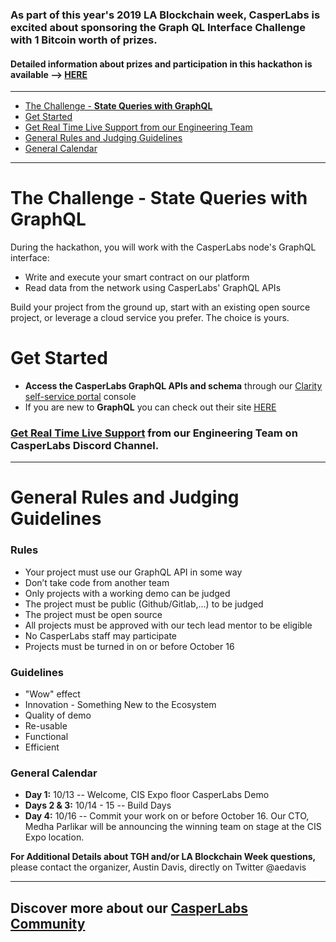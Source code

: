 ###  As part of this year's 2019 LA Blockchain week, CasperLabs is excited about sponsoring the Graph QL Interface Challenge with 1 Bitcoin worth of prizes.
#### Detailed information about prizes and participation in this hackathon is available --> [HERE](https://medium.com/casperlabs/casperlabs-is-sponsoring-the-graphql-interface-challenge-at-la-blockchain-week-hackathon-october-c8233262899e)
***


- [The Challenge - **State Queries with GraphQL**](#the-challenge-----state-queries-with-graphql--)
- [Get Started](#get-started)
- [Get Real Time Live Support from our Engineering Team](#real-time-live-support-from-our-engineering-team--here--https---discordgg-n9bbs8w--on-casperlabs-discord-channel)
- [General Rules and Judging Guidelines](#general-rules-and-judging-guidelines)
- [General Calendar](#general-calendar)

***
# The Challenge - **State Queries with GraphQL**  
During the hackathon, you will work with the CasperLabs node's GraphQL interface: 
* Write and execute your smart contract on our platform 
* Read data from the network using CasperLabs' GraphQL APIs

Build your project from the ground up, start with an existing open source project, or leverage a cloud service you prefer. The choice is yours.

# Get Started
* **Access the CasperLabs GraphQL APIs and schema** through our [Clarity self-service portal](https://clarity.casperlabs.io/#/) console
* If you are new to **GraphQL** you can check out their site [HERE](https://graphql.org/)

### [Get Real Time Live Support](https://discord.gg/n9bBs8W) from our Engineering Team on CasperLabs Discord Channel.
 
***
# General Rules and Judging Guidelines
### Rules
* Your project must use our GraphQL API in some way
* Don’t take code from another team
* Only projects with a working demo can be judged
* The project must be public (Github/Gitlab,...) to be judged
* The project must be open source
* All projects must be approved with our tech lead mentor to be eligible
* No CasperLabs staff may participate
* Projects must be turned in on or before October 16

### Guidelines
* "Wow" effect
* Innovation - Something New to the Ecosystem
* Quality of demo
* Re-usable
* Functional
* Efficient

### General Calendar
* **Day 1:** 10/13 -- Welcome, CIS Expo floor CasperLabs Demo 
* **Days 2 & 3:** 10/14 - 15 -- Build Days 
* **Day 4:** 10/16 -- Commit your work on or before October 16. Our CTO, Medha Parlikar will be announcing the winning team on stage at the CIS Expo location.

**For Additional Details about TGH and/or LA Blockchain Week questions,** please contact the organizer, Austin Davis, directly on Twitter @aedavis
***
## Discover more about our [CasperLabs Community](https://casperlabs.io/#community)
